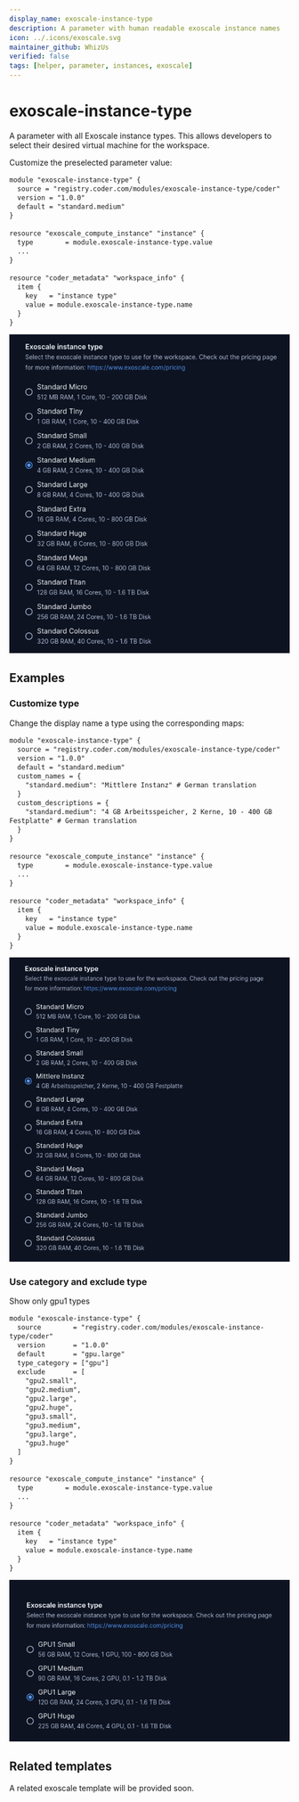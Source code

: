 ```yaml
---
display_name: exoscale-instance-type
description: A parameter with human readable exoscale instance names
icon: ../.icons/exoscale.svg
maintainer_github: WhizUs
verified: false
tags: [helper, parameter, instances, exoscale]
---
```


# exoscale-instance-type

A parameter with all Exoscale instance types. This allows developers to select
their desired virtual machine for the workspace.

Customize the preselected parameter value:

```hcl
module "exoscale-instance-type" {
  source = "registry.coder.com/modules/exoscale-instance-type/coder"
  version = "1.0.0"
  default = "standard.medium"
}

resource "exoscale_compute_instance" "instance" {
  type        = module.exoscale-instance-type.value
  ...
}

resource "coder_metadata" "workspace_info" {
  item {
    key   = "instance type"
    value = module.exoscale-instance-type.name
  }
}
```

![Exoscale instance types](../.images/exoscale-instance-types.png)

## Examples

### Customize type

Change the display name a type using the corresponding maps:

```hcl
module "exoscale-instance-type" {
  source = "registry.coder.com/modules/exoscale-instance-type/coder"
  version = "1.0.0"
  default = "standard.medium"
  custom_names = {
    "standard.medium": "Mittlere Instanz" # German translation
  }
  custom_descriptions = {
    "standard.medium": "4 GB Arbeitsspeicher, 2 Kerne, 10 - 400 GB Festplatte" # German translation
  }
}

resource "exoscale_compute_instance" "instance" {
  type        = module.exoscale-instance-type.value
  ...
}

resource "coder_metadata" "workspace_info" {
  item {
    key   = "instance type"
    value = module.exoscale-instance-type.name
  }
}
```

![Exoscale instance types Custom](../.images/exoscale-instance-custom.png)

### Use category and exclude type

Show only gpu1 types

```hcl
module "exoscale-instance-type" {
  source        = "registry.coder.com/modules/exoscale-instance-type/coder"
  version       = "1.0.0"
  default       = "gpu.large"
  type_category = ["gpu"]
  exclude       = [
    "gpu2.small",
    "gpu2.medium",
    "gpu2.large",
    "gpu2.huge",
    "gpu3.small",
    "gpu3.medium",
    "gpu3.large",
    "gpu3.huge"
  ]
}

resource "exoscale_compute_instance" "instance" {
  type        = module.exoscale-instance-type.value
  ...
}

resource "coder_metadata" "workspace_info" {
  item {
    key   = "instance type"
    value = module.exoscale-instance-type.name
  }
}
```

![Exoscale instance types category and exclude](../.images/exoscale-instance-exclude.png)

## Related templates

A related exoscale template will be provided soon.
